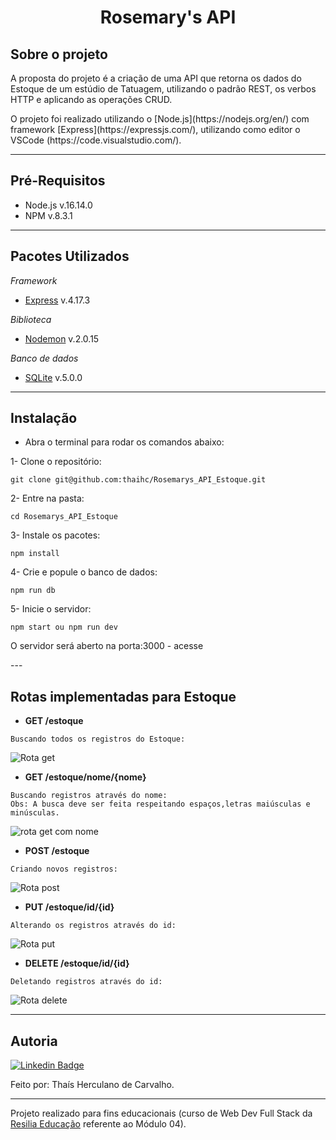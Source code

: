 <h1 align="center"> Rosemary's API </h1>

## Sobre o projeto

<p>A proposta do projeto é a criação de uma API que retorna os dados do Estoque de um estúdio de Tatuagem, utilizando o padrão REST, os verbos HTTP e aplicando as operações CRUD.<p>

<p> O projeto foi realizado utilizando o [Node.js](https://nodejs.org/en/) com framework [Express](https://expressjs.com/), utilizando como editor o VSCode (https://code.visualstudio.com/). <p>
  
---
  
## Pré-Requisitos

* Node.js  v.16.14.0
* NPM v.8.3.1

---
  
## Pacotes Utilizados

*Framework*
- [Express](https://www.npmjs.com/package/express) v.4.17.3

*Biblioteca*
- [Nodemon](https://www.npmjs.com/package/nodemon) v.2.0.15

*Banco de dados*
- [SQLite](https://www.npmjs.com/package/sqlite3)  v.5.0.0

---
## Instalação
- Abra o terminal para rodar os comandos abaixo:

1- Clone o repositório:
```
git clone git@github.com:thaihc/Rosemarys_API_Estoque.git 
```
2- Entre na pasta:
```
cd Rosemarys_API_Estoque
```

3- Instale os pacotes:
```
npm install
```

4- Crie e popule o banco de dados:
```
npm run db
```

5- Inicie o servidor:
```
npm start ou npm run dev
```

 <p> O servidor será aberto na porta:3000 - acesse <p> <http://localhost:3000> 
---

## Rotas implementadas para Estoque

 * **GET /estoque**
  
  ```
  Buscando todos os registros do Estoque:
  ```
 ![Rota get](https://user-images.githubusercontent.com/93946257/160214559-5de90161-e326-4a7b-bd7b-4abe6bef0c86.png)
    
 * **GET /estoque/nome/{nome}**
  
  ```
  Buscando registros através do nome:
  Obs: A busca deve ser feita respeitando espaços,letras maiúsculas e minúsculas.
  ```
  ![rota get com nome](https://user-images.githubusercontent.com/93946257/160214557-8bb2fd90-11bd-494a-b30e-af058fdde845.png)

 * **POST /estoque**
  
  ```
  Criando novos registros:
  ```
  ![Rota post](https://user-images.githubusercontent.com/93946257/160214561-91757746-40f3-43c8-a6fa-10777e950328.png)
     

 * **PUT /estoque/id/{id}**
  
  ```
  Alterando os registros através do id:
  ```
  ![Rota put](https://user-images.githubusercontent.com/93946257/160214562-bfa1d306-bd8f-41d9-95f4-8d13e1dfd7af.png)

 * **DELETE /estoque/id/{id}**
  
  ```
  Deletando registros através do id:
  ```
  ![Rota delete](https://user-images.githubusercontent.com/93946257/160214554-246d470c-d92c-4fa5-8927-f0b5cd570f19.png)

---
## Autoria
[![Linkedin Badge](https://img.shields.io/badge/-LinkedIn-blue?style=flat-square&logo=Linkedin&logoColor=white&link=https://www.linkedin.com/in/thaishcarvalho/)](https://www.linkedin.com/in/thaishcarvalho/) 

Feito por: Thaís Herculano de Carvalho.

---
  
Projeto realizado para fins educacionais (curso de Web Dev Full Stack da [Resilia Educação](https://www.resilia.com.br/) referente ao Módulo 04).


